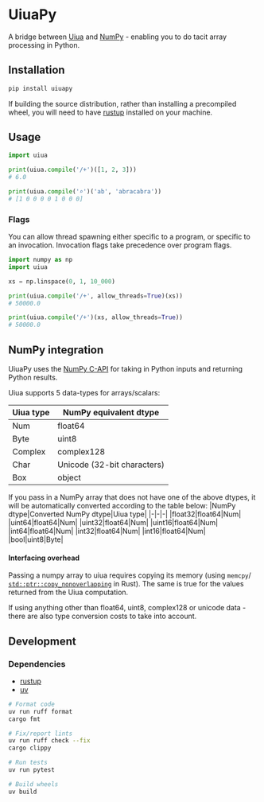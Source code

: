 # UiuaPy

A bridge between [Uiua](https://www.uiua.org/) and [NumPy](https://numpy.org/) - enabling you to do tacit array processing in Python.

## Installation
```sh
pip install uiuapy
```

If building the source distribution, rather than installing a precompiled wheel, you will need to have [rustup](https://rustup.rs/) installed on your machine.

## Usage
```py
import uiua

print(uiua.compile('/+')([1, 2, 3]))
# 6.0

print(uiua.compile('⌕')('ab', 'abracabra')) 
# [1 0 0 0 0 1 0 0 0]
```

### Flags
You can allow thread spawning either specific to a program, or specific to an invocation. Invocation flags take precedence over program flags.
```py
import numpy as np
import uiua

xs = np.linspace(0, 1, 10_000)

print(uiua.compile('/+', allow_threads=True)(xs))
# 50000.0

print(uiua.compile('/+')(xs, allow_threads=True))
# 50000.0

```

## NumPy integration
UiuaPy uses the [NumPy C-API](https://numpy.org/doc/2.1/reference/c-api/index.html) for taking in Python inputs and returning Python results.

Uiua supports 5 data-types for arrays/scalars:

|Uiua type|NumPy equivalent dtype|
|---------|----------------------|
|Num|float64|
|Byte|uint8|
|Complex|complex128|
|Char|Unicode (32-bit characters)|
|Box|object|

If you pass in a NumPy array that does not have one of the above dtypes, it will be automatically converted according to the table below:
|NumPy dtype|Converted NumPy dtype|Uiua type|
|-|-|-|
|float32|float64|Num|
|uint64|float64|Num|
|uint32|float64|Num|
|uint16|float64|Num|
|int64|float64|Num|
|int32|float64|Num|
|int16|float64|Num|
|bool|uint8|Byte|

#### Interfacing overhead
Passing a numpy array to uiua requires copying its memory (using `memcpy`/ [`std::ptr::copy_nonoverlapping`](https://doc.rust-lang.org/beta/std/ptr/fn.copy_nonoverlapping.html) in Rust). The same is true for the values returned from the Uiua computation.

If using anything other than float64, uint8, complex128 or unicode data - there are also type conversion costs to take into account.

## Development

### Dependencies
- [rustup](https://rustup.rs/)
- [uv](https://docs.astral.sh/uv/getting-started/installation/)

```sh
# Format code
uv run ruff format
cargo fmt

# Fix/report lints
uv run ruff check --fix
cargo clippy

# Run tests
uv run pytest

# Build wheels
uv build
```
